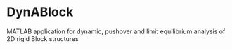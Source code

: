 # DynABlock
MATLAB application for dynamic, pushover and limit equilibrium analysis of 2D rigid Block structures

